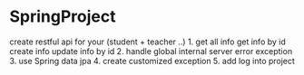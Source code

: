 # SpringProject
 create restful api for your (student + teacher ..)
       1. get all info
          get info by id
          create info
          update info by id
       2. handle global internal server error exception
       3. use Spring data jpa
       4. create customized exception
       5. add log into project

